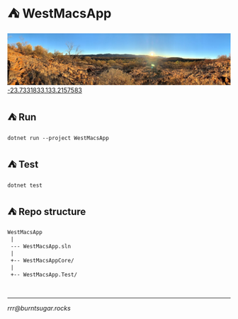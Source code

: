 
# ⛺ WestMacsApp

![coverimage](coverimage.jpg)
[-23.7331833,133.2157583](https://www.google.com/maps/place/23%C2%B043'59.5%22S+133%C2%B012'56.7%22E/@-23.7331454,133.2059951,3586m/data=!3m1!1e3!4m5!3m4!1s0x0:0x0!8m2!3d-23.7331833!4d133.2157583)

## ⛺ Run

`dotnet run --project WestMacsApp`

## ⛺ Test

`dotnet test`

## ⛺ Repo structure

````
WestMacsApp
 |
 --- WestMacsApp.sln
 |
 +-- WestMacsAppCore/
 |
 +-- WestMacsApp.Test/
 ````

<br>

<hr>

*rrr@<span></span>burntsugar.rocks*